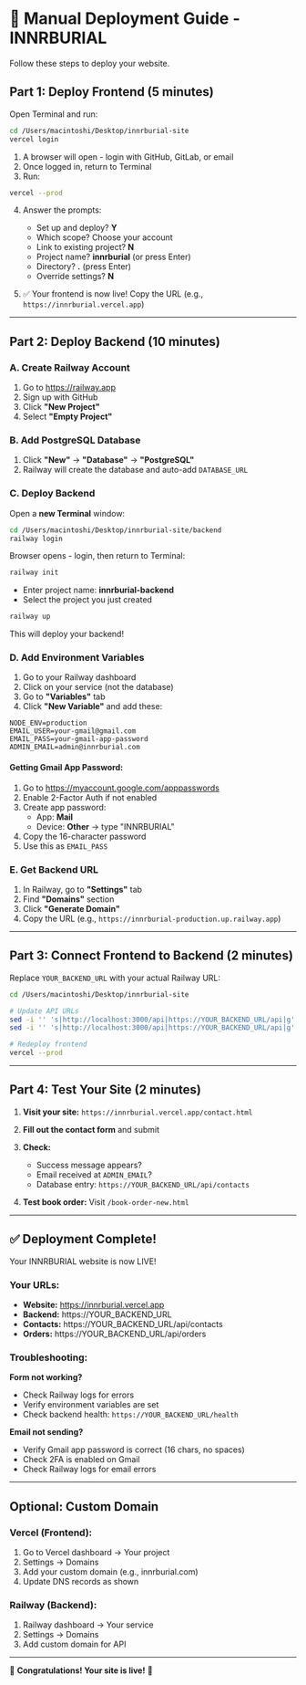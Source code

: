 # 🚀 Manual Deployment Guide - INNRBURIAL

Follow these steps to deploy your website.

## Part 1: Deploy Frontend (5 minutes)

Open Terminal and run:

```bash
cd /Users/macintoshi/Desktop/innrburial-site
vercel login
```

1. A browser will open - login with GitHub, GitLab, or email
2. Once logged in, return to Terminal
3. Run:

```bash
vercel --prod
```

4. Answer the prompts:
   - Set up and deploy? **Y**
   - Which scope? Choose your account
   - Link to existing project? **N**
   - Project name? **innrburial** (or press Enter)
   - Directory? **.** (press Enter)
   - Override settings? **N**

5. ✅ Your frontend is now live! Copy the URL (e.g., `https://innrburial.vercel.app`)

---

## Part 2: Deploy Backend (10 minutes)

### A. Create Railway Account

1. Go to https://railway.app
2. Sign up with GitHub
3. Click **"New Project"**
4. Select **"Empty Project"**

### B. Add PostgreSQL Database

1. Click **"New"** → **"Database"** → **"PostgreSQL"**
2. Railway will create the database and auto-add `DATABASE_URL`

### C. Deploy Backend

Open a **new Terminal** window:

```bash
cd /Users/macintoshi/Desktop/innrburial-site/backend
railway login
```

Browser opens - login, then return to Terminal:

```bash
railway init
```

- Enter project name: **innrburial-backend**
- Select the project you just created

```bash
railway up
```

This will deploy your backend!

### D. Add Environment Variables

1. Go to your Railway dashboard
2. Click on your service (not the database)
3. Go to **"Variables"** tab
4. Click **"New Variable"** and add these:

```
NODE_ENV=production
EMAIL_USER=your-gmail@gmail.com
EMAIL_PASS=your-gmail-app-password
ADMIN_EMAIL=admin@innrburial.com
```

#### Getting Gmail App Password:

1. Go to https://myaccount.google.com/apppasswords
2. Enable 2-Factor Auth if not enabled
3. Create app password:
   - App: **Mail**
   - Device: **Other** → type "INNRBURIAL"
4. Copy the 16-character password
5. Use this as `EMAIL_PASS`

### E. Get Backend URL

1. In Railway, go to **"Settings"** tab
2. Find **"Domains"** section
3. Click **"Generate Domain"**
4. Copy the URL (e.g., `https://innrburial-production.up.railway.app`)

---

## Part 3: Connect Frontend to Backend (2 minutes)

Replace `YOUR_BACKEND_URL` with your actual Railway URL:

```bash
cd /Users/macintoshi/Desktop/innrburial-site

# Update API URLs
sed -i '' 's|http://localhost:3000/api|https://YOUR_BACKEND_URL/api|g' app.js
sed -i '' 's|http://localhost:3000/api|https://YOUR_BACKEND_URL/api|g' book-order-new.html

# Redeploy frontend
vercel --prod
```

---

## Part 4: Test Your Site (2 minutes)

1. **Visit your site:** `https://innrburial.vercel.app/contact.html`
2. **Fill out the contact form** and submit
3. **Check:**
   - Success message appears?
   - Email received at `ADMIN_EMAIL`?
   - Database entry: `https://YOUR_BACKEND_URL/api/contacts`

4. **Test book order:** Visit `/book-order-new.html`

---

## ✅ Deployment Complete!

Your INNRBURIAL website is now LIVE!

### Your URLs:
- **Website:** https://innrburial.vercel.app
- **Backend:** https://YOUR_BACKEND_URL
- **Contacts:** https://YOUR_BACKEND_URL/api/contacts
- **Orders:** https://YOUR_BACKEND_URL/api/orders

### Troubleshooting:

**Form not working?**
- Check Railway logs for errors
- Verify environment variables are set
- Check backend health: `https://YOUR_BACKEND_URL/health`

**Email not sending?**
- Verify Gmail app password is correct (16 chars, no spaces)
- Check 2FA is enabled on Gmail
- Check Railway logs for email errors

---

## Optional: Custom Domain

### Vercel (Frontend):
1. Go to Vercel dashboard → Your project
2. Settings → Domains
3. Add your custom domain (e.g., innrburial.com)
4. Update DNS records as shown

### Railway (Backend):
1. Railway dashboard → Your service
2. Settings → Domains
3. Add custom domain for API

---

🎊 **Congratulations! Your site is live!** 🎊
